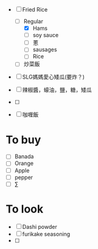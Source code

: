 - [ ] Fried Rice
	- [ ] Regular 
		- [x] Hams
		- [ ] soy sauce
		- [ ] 蔥 
		- [ ] sausages
		- [ ] Rice
	- [ ] 炒菜飯
- [ ] SLG媽媽愛心矮瓜(要炸？)
- [ ] 辣椒醬，蠔油，鹽，糖，矮瓜
- [ ] 
- [ ]  咖喱飯




# To buy
- [ ] Banada
- [ ] Orange
- [ ] Apple
- [ ] pepper
- [ ] ∑

# To look
- [ ] Dashi powder
- [ ] furikake seasoning
- [ ] 